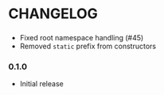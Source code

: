 # CHANGELOG

### 
  * Fixed root namespace handling (#45)
  * Removed `static` prefix from constructors

### 0.1.0
  * Initial release